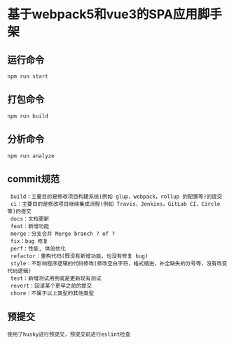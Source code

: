 # 基于webpack5和vue3的SPA应用脚手架



## 运行命令
```
npm run start
```
## 打包命令
```
npm run build
```

## 分析命令
```
npm run analyze
```

## commit规范

```
 build：主要目的是修改项目构建系统(例如 glup，webpack，rollup 的配置等)的提交
 ci：主要目的是修改项目继续集成流程(例如 Travis，Jenkins，GitLab CI，Circle等)的提交
 docs：文档更新
 feat：新增功能
 merge：分支合并 Merge branch ? of ?
 fix：bug 修复
 perf：性能, 体验优化
 refactor：重构代码(既没有新增功能，也没有修复 bug)
 style：不影响程序逻辑的代码修改(修改空白字符，格式缩进，补全缺失的分号等，没有改变代码逻辑)
 test：新增测试用例或是更新现有测试
 revert：回滚某个更早之前的提交
 chore：不属于以上类型的其他类型
```

## 预提交
```
使用了husky进行预提交，预提交前进行eslint检查
```
